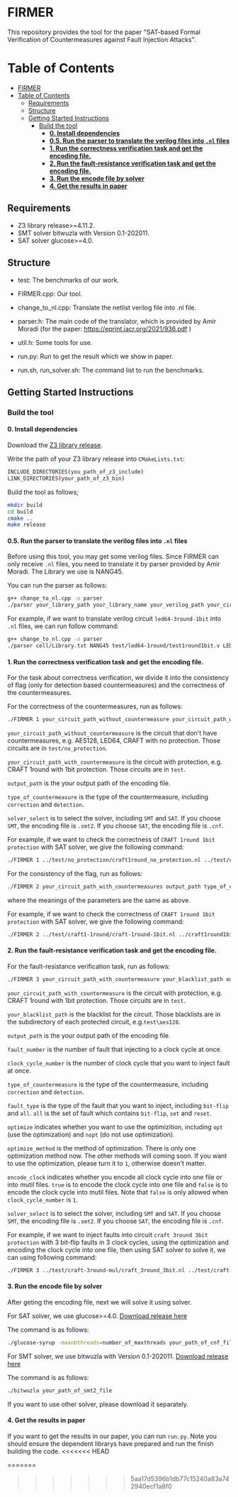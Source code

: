 # FIRMER
This repository provides the tool for the paper "SAT-based Formal Verification of Countermeasures against Fault Injection Attacks".

Table of Contents
=================
- [FIRMER](#firmer)
- [Table of Contents](#table-of-contents)
  - [Requirements](#requirements)
  - [Structure](#structure)
  - [Getting Started Instructions](#getting-started-instructions)
    - [Build the tool](#build-the-tool)
      - [**0. Install dependencies**](#0-install-dependencies)
      - [**0.5. Run the parser to translate the verilog files into `.nl` files**](#05-run-the-parser-to-translate-the-verilog-files-into-nl-files)
      - [**1. Run the correctness verification task and get the encoding file.**](#1-run-the-correctness-verification-task-and-get-the-encoding-file)
      - [**2. Run the fault-resistance verification task and get the encoding file.**](#2-run-the-fault-resistance-verification-task-and-get-the-encoding-file)
      - [**3. Run the encode file by solver**](#3-run-the-encode-file-by-solver)
      - [**4. Get the results in paper**](#4-get-the-results-in-paper)

## Requirements
* Z3 library release>=4.11.2.
* SMT solver bitwuzla with Version 0.1-202011.
* SAT solver glucose>=4.0.


## Structure

* test: The benchmarks of our work.

* FIRMER.cpp: Our tool.

* change_to_nl.cpp: Translate the netlist verilog file into .nl file.
* parser.h: The main code of the translator, which is provided by Amir Moradi (for the paper: https://eprint.iacr.org/2021/936.pdf )
* util.h: Some tools for use.
* run.py: Run to get the result which we show in paper.
* run.sh, run_solver.sh: The command list to run the benchmarks.

## Getting Started Instructions

### Build the tool

#### **0. Install dependencies**

Download the [Z3 library release](https://github.com/Z3Prover/z3/releases).

Write the path of your Z3 library release into `CMakeLists.txt`:
```bash
INCLUDE_DIRECTORIES(you_path_of_z3_include)
LINK_DIRECTORIES(your_path_of_z3_bin)
```
Build the tool as follows;

```bash
mkdir build
cd build
cmake ..
make release
```

#### **0.5. Run the parser to translate the verilog files into `.nl` files**

Before using this tool, you may get some verilog files. Since FIRMER can only receive `.nl` files, you need to translate it by parser provided by Amir Moradi. The Library we use is NANG45.

You can run the parser as follows:
```bash
g++ change_to_nl.cpp -o parser
./parser your_library_path your_library_name your_verilog_path your_circuit_modelu your_output_path
```

For example, if we want to translate verilog circuit `led64-3round-1bit` into `.nl` files, we can run follow command:
```bash
g++ change_to_nl.cpp -o parser
./parser cell/Library.txt NANG45 test/led64-1round/test1round1bit.v LED64Enc test/led64-1round/test1round1bit.nl
```

#### **1. Run the correctness verification task and get the encoding file.**

For the task about correctness verification, we divide it into the consistency of flag (only for detection based countermeasures) and the correctness of the countermeasures.

For the correctness of the countermeasures, run as follows:

```bash
./FIRMER 1 your_circuit_path_without_countermeasure your_circuit_path_with_countermeasure output_path type_of_countermeasure solver_select
```
`your_circuit_path_without_countermeasure` is the circuit that don't have countermeasures, e.g. AES128, LED64, CRAFT with no protection. Those circuits are in `test/no_protection`.

`your_circuit_path_with_countermeasure` is the circuit with protection, e.g. CRAFT 1round with 1bit protection. Those circuits are in `test`.

`output_path` is the your output path of the encoding file.

`type_of_countermeasure` is the type of the countermeasure, including `correction` and `detection`.

`solver_select` is to select the solver, including `SMT` and `SAT`. If you choose `SMT`, the encoding file is `.smt2`. If you choose `SAT`, the encoding file is `.cnf`.

For example, if we want to check the correctness of `CRAFT 1round 1bit protection` with SAT solver, we give the following command:
```bash
./FIRMER 1 ../test/no_protection/craft1round_no_protection.nl ../test/craft1-1round/craft-1round-1bit.nl ../craft1round1bit_correctness detection SAT
```

For the consistency of the flag, run as follows:

```bash
./FIRMER 2 your_circuit_path_with_countermeasures output_path type_of_countermeasure solver_select
```
where the meanings of the parameters are the same as above.

For example, if we want to check the correctness of `CRAFT 1round 1bit protection` with SAT solver, we give the following command:
```bash
./FIRMER 2 ../test/craft1-1round/craft-1round-1bit.nl ../craft1round1bit_correctness detection SAT
```

#### **2. Run the fault-resistance verification task and get the encoding file.**

For the fault-resistance verification task, run as follows:
```bash
./FIRMER 3 your_circuit_path_with_countermeasure your_blacklist_path output_path fault_number clock_cycle_number type_of_countermeasure fault_type optimize optimize_method encode_clock solver_select

```

`your_circuit_path_with_countermeasure` is the circuit with protection, e.g. CRAFT 1round with 1bit protection. Those circuits are in `test`.

`your_blacklist_path` is the blacklist for the circuit. Those blacklists are in the subdirectory of each protected circuit, e.g.`test\aes128`.

`output_path` is the your output path of the encoding file.

`fault_number` is the number of fault that injecting to a clock cycle at once.

`clock_cycle_number` is the number of clock cycle that you want to inject fault at once.

`type_of_countermeasure` is the type of the countermeasure, including `correction` and `detection`.

`fault_type` is the type of the fault that you want to inject, including `bit-flip` and `all`. `all` is the set of fault which contains `bit-flip`, `set` and `reset`.

`optimize` indicates whether you want to use the optimizition, including `opt` (use the optimization) and `nopt` (do not use optimization).

`optimize_method` is the method of optimization. There is only one optimization method now. The other methods will coming soon. If you want to use the optimization, please turn it to `1`, otherwise doesn't matter.

`encode_clock` indicates whether you encode all clock cycle into one file or into mutil files. `true` is to encode the clock cycle into one file and `false` is to encode the clock cycle into mutil files. Note that `false` is only allowed when `clock_cycle_number` is `1`. 

`solver_select` is to select the solver, including `SMT` and `SAT`. If you choose `SMT`, the encoding file is `.smt2`. If you choose `SAT`, the encoding file is `.cnf`.


For example, if we want to inject faults into circuit `craft 3round 3bit protection` with 3 bit-flip faults in 3 clock cycles, using the optimization and encoding the clock cycle into one file, then using SAT solver to solve it, we can using following command:
```bash
./FIRMER 3 ../test/craft-3round-mul/craft_3round_3bit.nl ../test/craft-3round-mul/blacklist.txt ../craft_3round_3bit_trivarite 3 3 detection bit-flip opt 1 true SAT
```

#### **3. Run the encode file by solver**

After geting the encoding file, next we will solve it using solver.

For SAT solver, we use glucose>=4.0. [Download release here](https://www.labri.fr/perso/lsimon/research/glucose/)

The command is as follows:
```bash
./glucose-syrup -maxnbthreads=number_of_maxthreads your_path_of_cnf_file
```

For SMT solver, we use bitwuzla with Version 0.1-202011. [Download release here](https://bitwuzla.github.io/download.html)

The command is as follows:
```bash
./bitwuzla your_path_of_smt2_file
```

If you want to use other solver, please download it separately.

#### **4. Get the results in paper**
If you want to get the results in our paper, you can run `run.py`. Note you should ensure the dependent librarys have prepared and run the finish building the code.
<<<<<<< HEAD

=======
>>>>>>> 5aa17d5396b1db77c15240a83a742940ecf1a8f0

